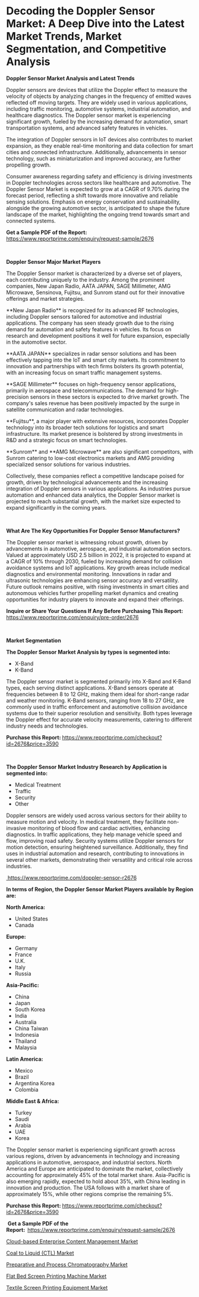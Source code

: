 <p><h1>Decoding the Doppler Sensor Market: A Deep Dive into the Latest Market Trends, Market Segmentation, and Competitive Analysis</h1></p><p><strong>Doppler Sensor Market Analysis and Latest Trends</strong></p>
<p><p>Doppler sensors are devices that utilize the Doppler effect to measure the velocity of objects by analyzing changes in the frequency of emitted waves reflected off moving targets. They are widely used in various applications, including traffic monitoring, automotive systems, industrial automation, and healthcare diagnostics. The Doppler sensor market is experiencing significant growth, fueled by the increasing demand for automation, smart transportation systems, and advanced safety features in vehicles. </p><p>The integration of Doppler sensors in IoT devices also contributes to market expansion, as they enable real-time monitoring and data collection for smart cities and connected infrastructure. Additionally, advancements in sensor technology, such as miniaturization and improved accuracy, are further propelling growth. </p><p>Consumer awareness regarding safety and efficiency is driving investments in Doppler technologies across sectors like healthcare and automotive. The Doppler Sensor Market is expected to grow at a CAGR of 9.70% during the forecast period, reflecting a shift towards more innovative and reliable sensing solutions. Emphasis on energy conservation and sustainability, alongside the growing automotive sector, is anticipated to shape the future landscape of the market, highlighting the ongoing trend towards smart and connected systems.</p></p>
<p><strong>Get a Sample PDF of the Report:&nbsp;</strong> <a href="https://www.reportprime.com/enquiry/request-sample/2676">https://www.reportprime.com/enquiry/request-sample/2676</a></p>
<p>&nbsp;</p>
<p><strong>Doppler Sensor Major Market Players</strong></p>
<p><p>The Doppler Sensor market is characterized by a diverse set of players, each contributing uniquely to the industry. Among the prominent companies, New Japan Radio, AATA JAPAN, SAGE Millimeter, AMG Microwave, Sensinova, Fujitsu, and Sunrom stand out for their innovative offerings and market strategies.</p><p>**New Japan Radio** is recognized for its advanced RF technologies, including Doppler sensors tailored for automotive and industrial applications. The company has seen steady growth due to the rising demand for automation and safety features in vehicles. Its focus on research and development positions it well for future expansion, especially in the automotive sector.</p><p>**AATA JAPAN** specializes in radar sensor solutions and has been effectively tapping into the IoT and smart city markets. Its commitment to innovation and partnerships with tech firms bolsters its growth potential, with an increasing focus on smart traffic management systems.</p><p>**SAGE Millimeter** focuses on high-frequency sensor applications, primarily in aerospace and telecommunications. The demand for high-precision sensors in these sectors is expected to drive market growth. The company's sales revenue has been positively impacted by the surge in satellite communication and radar technologies.</p><p>**Fujitsu**, a major player with extensive resources, incorporates Doppler technology into its broader tech solutions for logistics and smart infrastructure. Its market presence is bolstered by strong investments in R&D and a strategic focus on smart technologies.</p><p>**Sunrom** and **AMG Microwave** are also significant competitors, with Sunrom catering to low-cost electronics markets and AMG providing specialized sensor solutions for various industries. </p><p>Collectively, these companies reflect a competitive landscape poised for growth, driven by technological advancements and the increasing integration of Doppler sensors in various applications. As industries pursue automation and enhanced data analytics, the Doppler Sensor market is projected to reach substantial growth, with the market size expected to expand significantly in the coming years.</p></p>
<p>&nbsp;</p>
<p><strong>What Are The Key Opportunities For Doppler Sensor Manufacturers?</strong></p>
<p><p>The Doppler sensor market is witnessing robust growth, driven by advancements in automotive, aerospace, and industrial automation sectors. Valued at approximately USD 2.5 billion in 2022, it is projected to expand at a CAGR of 10% through 2030, fueled by increasing demand for collision avoidance systems and IoT applications. Key growth areas include medical diagnostics and environmental monitoring. Innovations in radar and ultrasonic technologies are enhancing sensor accuracy and versatility. Future outlook remains positive, with rising investments in smart cities and autonomous vehicles further propelling market dynamics and creating opportunities for industry players to innovate and expand their offerings.</p></p>
<p><strong>Inquire or Share Your Questions If Any Before Purchasing This Report:</strong> <a href="https://www.reportprime.com/enquiry/pre-order/2676">https://www.reportprime.com/enquiry/pre-order/2676</a></p>
<p>&nbsp;</p>
<p><strong>Market Segmentation</strong></p>
<p><strong>The Doppler Sensor Market Analysis by types is segmented into:</strong></p>
<p><ul><li>X-Band</li><li>K-Band</li></ul></p>
<p><p>The Doppler sensor market is segmented primarily into X-Band and K-Band types, each serving distinct applications. X-Band sensors operate at frequencies between 8 to 12 GHz, making them ideal for short-range radar and weather monitoring. K-Band sensors, ranging from 18 to 27 GHz, are commonly used in traffic enforcement and automotive collision avoidance systems due to their superior resolution and sensitivity. Both types leverage the Doppler effect for accurate velocity measurements, catering to different industry needs and technologies.</p></p>
<p><strong>Purchase this Report:&nbsp;</strong><a href="https://www.reportprime.com/checkout?id=2676&price=3590">https://www.reportprime.com/checkout?id=2676&price=3590</a></p>
<p>&nbsp;</p>
<p><strong>The Doppler Sensor Market Industry Research by Application is segmented into:</strong></p>
<p><ul><li>Medical Treatment</li><li>Traffic</li><li>Security</li><li>Other</li></ul></p>
<p><p>Doppler sensors are widely used across various sectors for their ability to measure motion and velocity. In medical treatment, they facilitate non-invasive monitoring of blood flow and cardiac activities, enhancing diagnostics. In traffic applications, they help manage vehicle speed and flow, improving road safety. Security systems utilize Doppler sensors for motion detection, ensuring heightened surveillance. Additionally, they find uses in industrial automation and research, contributing to innovations in several other markets, demonstrating their versatility and critical role across industries.</p></p>
<p><a href="https://www.reportprime.com/doppler-sensor-r2676">&nbsp;https://www.reportprime.com/doppler-sensor-r2676</a></p>
<p><strong>In terms of Region, the Doppler Sensor Market Players available by Region are:</strong></p>
<p>
    <p> <strong> North America: </strong>
        <ul>
            <li>United States</li>
            <li>Canada</li>
        </ul>
        </p> 
    <p> <strong> Europe: </strong>
        <ul>
            <li>Germany</li>
            <li>France</li>
            <li>U.K.</li>
            <li>Italy</li>
            <li>Russia</li>
        </ul>
        </p> 
    <p> <strong> Asia-Pacific: </strong>
        <ul>
            <li>China</li>
            <li>Japan</li>
            <li>South Korea</li>
            <li>India</li>
            <li>Australia</li>
            <li>China Taiwan</li>
            <li>Indonesia</li>
            <li>Thailand</li>
            <li>Malaysia</li>
        </ul>
        </p> 
    <p> <strong> Latin America: </strong>
        <ul>
            <li>Mexico</li>
            <li>Brazil</li>
            <li>Argentina Korea</li>
            <li>Colombia</li>
        </ul>
        </p> 
    <p> <strong> Middle East & Africa: </strong>
        <ul>
            <li>Turkey</li>
            <li>Saudi</li>
            <li>Arabia</li>
            <li>UAE</li>
            <li>Korea</li>
        </ul>
    </p>
    </p>
<p><p>The Doppler sensor market is experiencing significant growth across various regions, driven by advancements in technology and increasing applications in automotive, aerospace, and industrial sectors. North America and Europe are anticipated to dominate the market, collectively accounting for approximately 45% of the total market share. Asia-Pacific is also emerging rapidly, expected to hold about 35%, with China leading in innovation and production. The USA follows with a market share of approximately 15%, while other regions comprise the remaining 5%.</p></p>
<p><strong>Purchase this Report: </strong><a href="https://www.reportprime.com/checkout?id=2676&price=3590">https://www.reportprime.com/checkout?id=2676&price=3590</a></p>
<p>&nbsp;<strong>Get a Sample PDF of the Report:&nbsp;&nbsp;</strong><a href="https://www.reportprime.com/enquiry/request-sample/2676">https://www.reportprime.com/enquiry/request-sample/2676</a></p>
<p><strong></strong></p>
<p><p><a href="https://issuu.com/reportprime-2/docs/cloud-based-enterprise-content-mana_ace852247d10c9">Cloud-based Enterprise Content Management Market</a></p><p><a href="https://issuu.com/reportprime-2/docs/coal-to-liquid-ctl-market-size-2030_5e0fbe37377429">Coal to Liquid (CTL) Market</a></p><p><a href="https://www.linkedin.com/pulse/exploring-preparative-process-chromatography-market-dynamics-s60ue?trackingId=JurrmyBLQDefEZf85U66aQ%3D%3D">Preparative and Process Chromatography Market</a></p><p><a href="https://www.linkedin.com/pulse/global-flat-bed-screen-printing-machine-market-opportunities-xxjce?trackingId=JnOKX4F6SQClBdaLMQVelQ%3D%3D">Flat Bed Screen Printing Machine Market</a></p><p><a href="https://www.linkedin.com/pulse/textile-screen-printing-equipment-market-global-insights-htg7e?trackingId=Ld8HcfaSRCqmc%2Fid9Zmt%2BA%3D%3D">Textile Screen Printing Equipment Market</a></p></p>